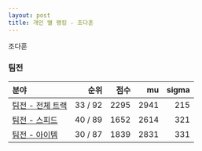 ```yaml
---
layout: post
title: 개인 별 랭킹 - 조다훈
---
```


조다훈


### 팀전

| 분야 | 순위 | 점수 | mu | sigma |
|:---|---:|---:|---:|---:|
| [팀전 - 전체 트랙](../team-full) | 33 / 92 | 2295 | 2941 | 215 |
| [팀전 - 스피드](../team-speed) | 40 / 89 | 1652 | 2614 | 321 |
| [팀전 - 아이템](../team-item) | 30 / 87 | 1839 | 2831 | 331 |
